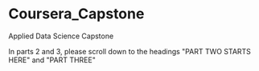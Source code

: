 # Coursera_Capstone
Applied Data Science Capstone

In parts 2 and 3, please scroll down to the headings "PART TWO STARTS HERE" and "PART THREE"
